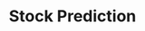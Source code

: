 ---
title: Stock Prediction
emoji: 📈
colorFrom: gray
colorTo: indigo
sdk: streamlit
sdk_version: 1.10.0
app_file: app.py
pinned: false
---